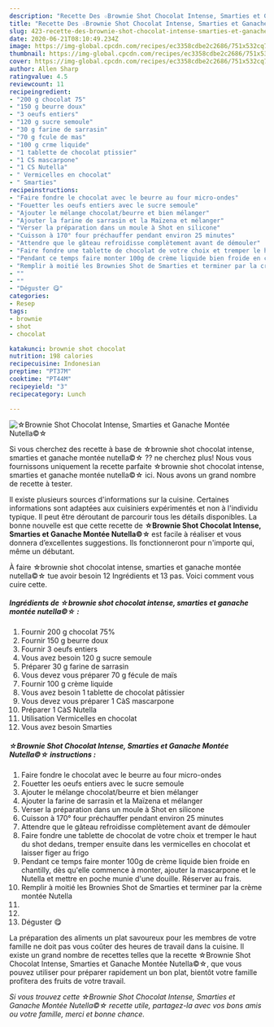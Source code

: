 ```yaml
---
description: "Recette Des ☆Brownie Shot Chocolat Intense, Smarties et Ganache Montée Nutella©☆"
title: "Recette Des ☆Brownie Shot Chocolat Intense, Smarties et Ganache Montée Nutella©☆"
slug: 423-recette-des-brownie-shot-chocolat-intense-smarties-et-ganache-montee-nutella
date: 2020-06-21T08:10:49.234Z
image: https://img-global.cpcdn.com/recipes/ec3358cdbe2c2686/751x532cq70/☆brownie-shot-chocolat-intense-smarties-et-ganache-montee-nutella☆-photo-principale-de-la-recette.jpg
thumbnail: https://img-global.cpcdn.com/recipes/ec3358cdbe2c2686/751x532cq70/☆brownie-shot-chocolat-intense-smarties-et-ganache-montee-nutella☆-photo-principale-de-la-recette.jpg
cover: https://img-global.cpcdn.com/recipes/ec3358cdbe2c2686/751x532cq70/☆brownie-shot-chocolat-intense-smarties-et-ganache-montee-nutella☆-photo-principale-de-la-recette.jpg
author: Allen Sharp
ratingvalue: 4.5
reviewcount: 11
recipeingredient:
- "200 g chocolat 75"
- "150 g beurre doux"
- "3 oeufs entiers"
- "120 g sucre semoule"
- "30 g farine de sarrasin"
- "70 g fcule de mas"
- "100 g crme liquide"
- "1 tablette de chocolat ptissier"
- "1 CS mascarpone"
- "1 CS Nutella"
- " Vermicelles en chocolat"
- " Smarties"
recipeinstructions:
- "Faire fondre le chocolat avec le beurre au four micro-ondes"
- "Fouetter les oeufs entiers avec le sucre semoule"
- "Ajouter le mélange chocolat/beurre et bien mélanger"
- "Ajouter la farine de sarrasin et la Maïzena et mélanger"
- "Verser la préparation dans un moule à Shot en silicone"
- "Cuisson à 170° four préchauffer pendant environ 25 minutes"
- "Attendre que le gâteau refroidisse complètement avant de démouler"
- "Faire fondre une tablette de chocolat de votre choix et tremper le haut du shot dedans, tremper ensuite dans les vermicelles en chocolat et laisser figer au frigo"
- "Pendant ce temps faire monter 100g de crème liquide bien froide en chantilly, dès qu&#39;elle commence à monter, ajouter la mascarpone et le Nutella et mettre en poche munie d&#39;une douille. Réserver au frais."
- "Remplir à moitié les Brownies Shot de Smarties et terminer par la crème montée Nutella"
- ""
- ""
- "Déguster 😋"
categories:
- Resep
tags:
- brownie
- shot
- chocolat

katakunci: brownie shot chocolat 
nutrition: 198 calories
recipecuisine: Indonesian
preptime: "PT37M"
cooktime: "PT44M"
recipeyield: "3"
recipecategory: Lunch

---
```



![☆Brownie Shot Chocolat Intense, Smarties et Ganache Montée Nutella©☆](https://img-global.cpcdn.com/recipes/ec3358cdbe2c2686/751x532cq70/☆brownie-shot-chocolat-intense-smarties-et-ganache-montee-nutella☆-photo-principale-de-la-recette.jpg)

Si vous cherchez des recette à base de ☆brownie shot chocolat intense, smarties et ganache montée nutella©☆ ?? ne cherchez plus! Nous vous fournissons uniquement la recette parfaite ☆brownie shot chocolat intense, smarties et ganache montée nutella©☆ ici. Nous avons un grand nombre de recette à tester.

Il existe plusieurs sources d'informations sur la cuisine. Certaines informations sont adaptées aux cuisiniers expérimentés et non à l'individu typique. Il peut être déroutant de parcourir tous les détails disponibles. La bonne nouvelle est que cette recette de <strong> ☆Brownie Shot Chocolat Intense, Smarties et Ganache Montée Nutella©☆ </strong> est facile à réaliser et vous donnera d’excellentes suggestions. Ils fonctionneront pour n'importe qui, même un débutant.

<!--inarticleads1-->

À faire ☆brownie shot chocolat intense, smarties et ganache montée nutella©☆ tue avoir besoin 12 Ingrédients et 13 pas. Voici comment vous cuire cette.

##### Ingrédients de ☆brownie shot chocolat intense, smarties et ganache montée nutella©☆ :

1. Fournir 200 g chocolat 75%
1. Fournir 150 g beurre doux
1. Fournir 3 oeufs entiers
1. Vous avez besoin 120 g sucre semoule
1. Préparer 30 g farine de sarrasin
1. Vous devez vous préparer 70 g fécule de maïs
1. Fournir 100 g crème liquide
1. Vous avez besoin 1 tablette de chocolat pâtissier
1. Vous devez vous préparer 1 CàS mascarpone
1. Préparer 1 CàS Nutella
1. Utilisation  Vermicelles en chocolat
1. Vous avez besoin  Smarties




<!--inarticleads2-->

##### ☆Brownie Shot Chocolat Intense, Smarties et Ganache Montée Nutella©☆ instructions :

1. Faire fondre le chocolat avec le beurre au four micro-ondes
1. Fouetter les oeufs entiers avec le sucre semoule
1. Ajouter le mélange chocolat/beurre et bien mélanger
1. Ajouter la farine de sarrasin et la Maïzena et mélanger
1. Verser la préparation dans un moule à Shot en silicone
1. Cuisson à 170° four préchauffer pendant environ 25 minutes
1. Attendre que le gâteau refroidisse complètement avant de démouler
1. Faire fondre une tablette de chocolat de votre choix et tremper le haut du shot dedans, tremper ensuite dans les vermicelles en chocolat et laisser figer au frigo
1. Pendant ce temps faire monter 100g de crème liquide bien froide en chantilly, dès qu&#39;elle commence à monter, ajouter la mascarpone et le Nutella et mettre en poche munie d&#39;une douille. Réserver au frais.
1. Remplir à moitié les Brownies Shot de Smarties et terminer par la crème montée Nutella
1. 
1. 
1. Déguster 😋




<!--inarticleads1-->

<p>
La préparation des aliments un plat savoureux pour les membres de votre famille ne doit pas vous coûter des heures de travail dans la cuisine. Il existe un grand nombre de recettes telles que la recette ☆Brownie Shot Chocolat Intense, Smarties et Ganache Montée Nutella©☆, que vous pouvez utiliser pour préparer rapidement un bon plat, bientôt votre famille profitera des fruits de votre travail.
</p>

<p>
<i>Si vous trouvez cette ☆Brownie Shot Chocolat Intense, Smarties et Ganache Montée Nutella©☆ recette utile, partagez-la avec vos bons amis ou votre famille, merci et bonne chance.</i>
</p>
